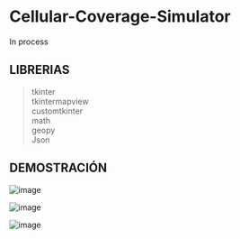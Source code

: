 # Cellular-Coverage-Simulator
In process

## LIBRERIAS
> tkinter <br/>
> tkintermapview <br/>
>  customtkinter <br/>
> math <br/>
> geopy <br/>
> Json

## DEMOSTRACIÓN

![image](https://github.com/user-attachments/assets/e8c3f671-1428-4205-a871-13c6dc487941)

![image](https://github.com/user-attachments/assets/eb8b7f68-ede0-4f9d-b6f8-6d10c3c6613c)

![image](https://github.com/user-attachments/assets/3e18fbee-3219-40ff-bd12-1dc8228c439f)
